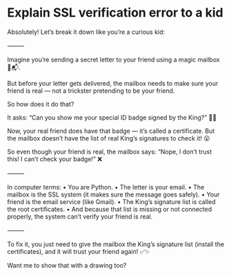 # Explain SSL verification error to a kid

Absolutely! Let’s break it down like you’re a curious kid:

⸻

Imagine you’re sending a secret letter to your friend using a magic mailbox 🧙📬.

But before your letter gets delivered, the mailbox needs to make sure your friend is real — not a trickster pretending to be your friend.

So how does it do that?

It asks:
“Can you show me your special ID badge signed by the King?” 👑📜

Now, your real friend does have that badge — it’s called a certificate. But the mailbox doesn’t have the list of real King’s signatures to check it! 😮

So even though your friend is real, the mailbox says:
“Nope, I don’t trust this! I can’t check your badge!” ❌

⸻

In computer terms:
	•	You are Python.
	•	The letter is your email.
	•	The mailbox is the SSL system (it makes sure the message goes safely).
	•	Your friend is the email service (like Gmail).
	•	The King’s signature list is called the root certificates.
	•	And because that list is missing or not connected properly, the system can’t verify your friend is real.

⸻

To fix it, you just need to give the mailbox the King’s signature list (install the certificates), and it will trust your friend again! ✅✨

Want me to show that with a drawing too?